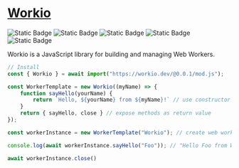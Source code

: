 # [Workio](https://workio.dev)
![Static Badge](https://img.shields.io/badge/Chrome-80-lightgreen?logo=google-chrome)
![Static Badge](https://img.shields.io/badge/Edge-80-lightgreen?logo=microsoft-edge)
![Static Badge](https://img.shields.io/badge/Firefox-114-lightgreen?logo=firefox)
![Static Badge](https://img.shields.io/badge/Safari-67-lightgreen?logo=safari)
![Static Badge](https://img.shields.io/badge/Deno-1.0-lightgreen?logo=deno)

Workio is a JavaScript library for building and managing Web Workers.

```javascript
// Install
const { Workio } = await import("https://workio.dev/@0.0.1/mod.js");

const WorkerTemplate = new Workio((myName) => {
    function sayHello(yourName) {
        return `Hello, ${yourName} from ${myName}!` // use constructor arguments
    }
    return { sayHello, close } // expose methods as return value
});

const workerInstance = new WorkerTemplate("Workio"); // create web worker

console.log(await workerInstance.sayHello("Foo")); // "Hello Foo from Workio!"

await workerInstance.close()
```